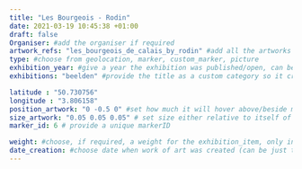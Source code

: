 ```yaml
---
title: "Les Bourgeois - Rodin"
date: 2021-03-19 10:45:38 +01:00
draft: false
Organiser: #add the organiser if required
artwork_refs: "les_bourgeois_de_calais_by_rodin" #add all the artworks using their unique ID Name
type: #choose from geolocation, marker, custom_marker, picture
exhibition_year: #give a year the exhibition was published/open, can be different of creation date of this item
exhibitions: "beelden" #provide the title as a custom category so it creates a page for the exhibition

latitude : "50.730756"
longitude : "3.806158"
position_artwork: "0 -0.5 0" #set how much it will hover above/beside marker/geolocation. Use "0 0 0" for 3 axes
size_artwork: "0.05 0.05 0.05" # set size either relative to itself of to markers
marker_id: 6 # provide a unique markerID

weight: #choose, if required, a weight for the exhibition_item, only integers
date_creation: #choose date when work of art was created (can be just the year if needed)
---
```

